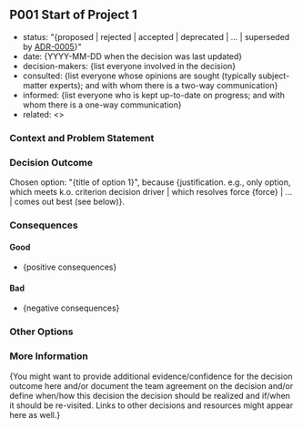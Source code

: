 ## P001 Start of Project 1

* status: "{proposed | rejected | accepted | deprecated | … | superseded by [ADR-0005](0005-example.md)}"
* date: {YYYY-MM-DD when the decision was last updated}
* decision-makers: {list everyone involved in the decision}
* consulted: {list everyone whose opinions are sought (typically subject-matter experts); and with whom there is a two-way communication}
* informed: {list everyone who is kept up-to-date on progress; and with whom there is a one-way communication}
* related: <<S001>>

### Context and Problem Statement
<!--
{Describe the context and problem statement, e.g., in free form using two to three sentences or in the form of an illustrative story.
 You may want to articulate the problem in form of a question and add links to collaboration boards or issue management systems.}
-->

### Decision Outcome

Chosen option: "{title of option 1}", because
{justification. e.g., only option, which meets k.o. criterion decision driver | which resolves force {force} | … | comes out best (see below)}.


### Consequences

#### Good
* {positive consequences}

#### Bad
* {negative consequences}

### Other Options


### More Information
{You might want to provide additional evidence/confidence for the decision outcome here and/or
document the team agreement on the decision and/or
define when/how this decision the decision should be realized and if/when it should be re-visited.
Links to other decisions and resources might appear here as well.}
